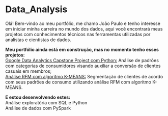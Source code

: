 # Data_Analysis   
Olá! Bem-vindo ao meu portfólio, me chamo João Paulo e tenho interesse em iniciar minha carreira no mundo dos dados, aqui você encontrará meus projetos com conhecimentos técnicos nas ferramentas utilizadas por analistas e cientistas de dados.   
    
**Meu portfólio ainda está em construção, mas no momento tenho esses projetos:**     
[Google Data Analytics Capstone Project com Python:](https://github.com/Joao-Paulo-Mariz/Data_Analysis/tree/main/google_capstone) Análise de padrões com categorias de consumidores visando auxiliar a conversão de clientes casuais em membros;       
[Análise RFM com algoritmo K-MEANS:](https://github.com/Joao-Paulo-Mariz/Data_Analysis/tree/main/RFM) Segmentação de clientes de acordo com seus padrões de consumo utilizando análise RFM com algoritmo K-MEANS.   

**E estou desenvolvendo estes:**     
Análise exploratória com SQL e Python    
Análise de dados com PySpark    
